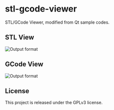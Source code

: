 # stl-gcode-viewer
STL/GCode Viewer, modified from Qt sample codes.

## STL View
![Output format](https://github.com/sokunmin/stl-gcode-viewer/blob/master/screen_shots/1.png)



## GCode View
![Output format](https://github.com/sokunmin/stl-gcode-viewer/blob/master/screen_shots/2.png)

## License
This project is released under the GPLv3 license.
